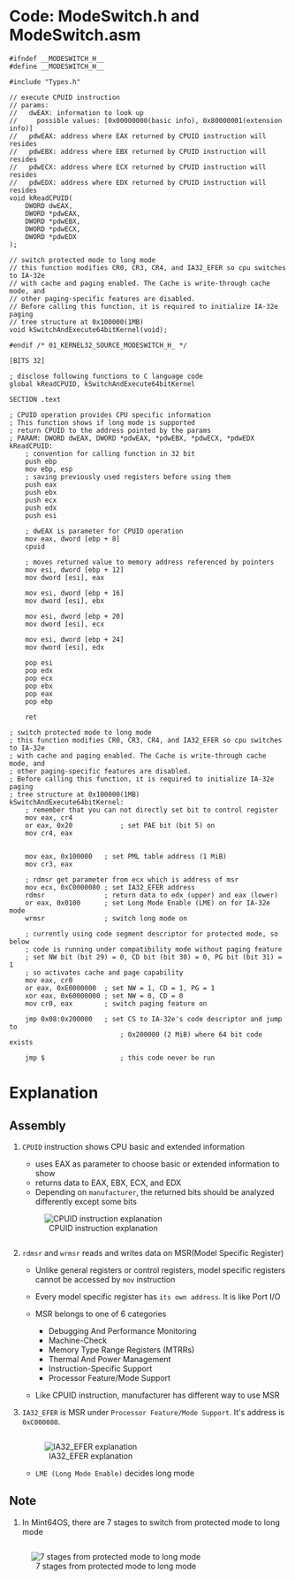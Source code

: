 # Code: ModeSwitch.h and ModeSwitch.asm 

```assembly
#ifndef __MODESWITCH_H__
#define __MODESWITCH_H__

#include "Types.h"

// execute CPUID instruction
// params:
//   dwEAX: information to look up
//     possible values: [0x00000000(basic info), 0x80000001(extension info)]
//   pdwEAX: address where EAX returned by CPUID instruction will resides
//   pdwEBX: address where EBX returned by CPUID instruction will resides
//   pdwECX: address where ECX returned by CPUID instruction will resides
//   pdwEDX: address where EDX returned by CPUID instruction will resides 
void kReadCPUID(
    DWORD dwEAX,
	DWORD *pdwEAX,
    DWORD *pdwEBX,
    DWORD *pdwECX,
    DWORD *pdwEDX
);

// switch protected mode to long mode
// this function modifies CR0, CR3, CR4, and IA32_EFER so cpu switches to IA-32e
// with cache and paging enabled. The Cache is write-through cache mode, and
// other paging-specific features are disabled.
// Before calling this function, it is required to initialize IA-32e paging
// tree structure at 0x100000(1MB)
void kSwitchAndExecute64bitKernel(void);

#endif /* 01_KERNEL32_SOURCE_MODESWITCH_H_ */
```

```assembly
[BITS 32]

; disclose following functions to C language code
global kReadCPUID, kSwitchAndExecute64bitKernel

SECTION .text

; CPUID operation provides CPU specific information
; This function shows if long mode is supported
; return CPUID to the address pointed by the params
; PARAM: DWORD dwEAX, DWORD *pdwEAX, *pdwEBX, *pdwECX, *pdwEDX
kReadCPUID:
    ; convention for calling function in 32 bit
    push ebp
    mov ebp, esp
    ; saving previously used registers before using them
    push eax
    push ebx
    push ecx
    push edx
    push esi

    ; dwEAX is parameter for CPUID operation
    mov eax, dword [ebp + 8]
    cpuid

    ; moves returned value to memory address referenced by pointers
    mov esi, dword [ebp + 12]
    mov dword [esi], eax

    mov esi, dword [ebp + 16]
    mov dword [esi], ebx

    mov esi, dword [ebp + 20]
    mov dword [esi], ecx

    mov esi, dword [ebp + 24]
    mov dword [esi], edx

    pop esi
    pop edx
    pop ecx
    pop ebx
    pop eax
    pop ebp

    ret

; switch protected mode to long mode
; this function modifies CR0, CR3, CR4, and IA32_EFER so cpu switches to IA-32e
; with cache and paging enabled. The Cache is write-through cache mode, and
; other paging-specific features are disabled.
; Before calling this function, it is required to initialize IA-32e paging
; tree structure at 0x100000(1MB)
kSwitchAndExecute64bitKernel:
    ; remember that you can not directly set bit to control register
    mov eax, cr4
    or eax, 0x20			; set PAE bit (bit 5) on
    mov cr4, eax


    mov eax, 0x100000	; set PML table address (1 MiB)
    mov cr3, eax

    ; rdmsr get parameter from ecx which is address of msr
    mov ecx, 0xC0000080	; set IA32_EFER address
    rdmsr				; return data to edx (upper) and eax (lower)
    or eax, 0x0100		; set Long Mode Enable (LME) on for IA-32e mode
    wrmsr               ; switch long mode on

    ; currently using code segment descriptor for protected mode, so below
    ; code is running under compatibility mode without paging feature 
    ; set NW bit (bit 29) = 0, CD bit (bit 30) = 0, PG bit (bit 31) = 1
    ; so activates cache and page capability
    mov eax, cr0
    or eax, 0xE0000000	; set NW = 1, CD = 1, PG = 1
    xor eax, 0x60000000	; set NW = 0, CD = 0
    mov cr0, eax        ; switch paging feature on

    jmp 0x08:0x200000	; set CS to IA-32e's code descriptor and jump to
    						; 0x200000 (2 MiB) where 64 bit code exists

    jmp $					; this code never be run
```

# Explanation

## Assembly

1. `CPUID` instruction shows CPU basic and extended information

    * uses EAX as parameter to choose basic or extended information to show
    * returns data to EAX, EBX, ECX, and EDX
    * Depending on `manufacturer`, the returned bits should be analyzed
    differently except some bits

    <div>
      <figure style='display: inline-block;'>
        <img
          src='./assets/assembly-instruction-CPUID-explanation.PNG'
          alt='CPUID instruction explanation' />
        <figcaption style='text-align: center;'>
            CPUID instruction explanation
        </figcaption>
      </figure>
    </div>

2. `rdmsr` and `wrmsr` reads and writes data on MSR(Model Specific Register)

    * Unlike general registers or control registers, model specific registers
    cannot be accessed by `mov` instruction

    * Every model specific register has `its own address`. It is like Port I/O

    * MSR belongs to one of 6 categories

        * Debugging And Performance Monitoring
        * Machine-Check
        * Memory Type Range Registers (MTRRs)
        * Thermal And Power Management
        * Instruction-Specific Support
        * Processor Feature/Mode Support

    * Like CPUID instruction, manufacturer has different way to use MSR

3. `IA32_EFER` is MSR under `Processor Feature/Mode Support`. It's address is
`0xC000080`.

    <div>
      <figure style='display: inline-block;'>
        <img
          src='./assets/IA32_EFER-explanation.PNG'
          alt='IA32_EFER explanation' />
        <figcaption style='text-align: center;'>
            IA32_EFER explanation
        </figcaption>
      </figure>
    </div>

    * `LME (Long Mode Enable)` decides long mode

## Note

1. In Mint64OS, there are 7 stages to switch from protected mode to long mode

<div>
    <figure style='display: inline-block;'>
    <img
        src='./assets/7-stages-from-protected-mode-to-long-mode.PNG'
        alt='7 stages from protected mode to long mode' />
    <figcaption style='text-align: center;'>
        7 stages from protected mode to long mode
    </figcaption>
    </figure>
</div>